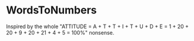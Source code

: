 WordsToNumbers
==============

Inspired by the whole "ATTITUDE = A + T + T + I + T + U + D + E = 1 + 20 + 20 + 9 + 20 + 21 + 4 + 5 = 100%" nonsense.

